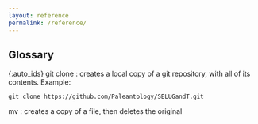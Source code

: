 ```yaml
---
layout: reference
permalink: /reference/
---
```


## Glossary

{:auto_ids}
git clone
: creates a local copy of a git repository, with all of its contents. Example:
```
git clone https://github.com/Paleantology/SELUGandT.git
```  
mv : creates a copy of a file, then deletes the original
